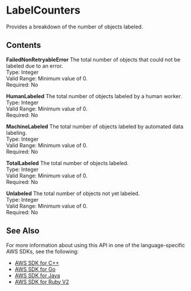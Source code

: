 # LabelCounters<a name="API_LabelCounters"></a>

Provides a breakdown of the number of objects labeled\.

## Contents<a name="API_LabelCounters_Contents"></a>

 **FailedNonRetryableError**   <a name="SageMaker-Type-LabelCounters-FailedNonRetryableError"></a>
The total number of objects that could not be labeled due to an error\.  
Type: Integer  
Valid Range: Minimum value of 0\.  
Required: No

 **HumanLabeled**   <a name="SageMaker-Type-LabelCounters-HumanLabeled"></a>
The total number of objects labeled by a human worker\.  
Type: Integer  
Valid Range: Minimum value of 0\.  
Required: No

 **MachineLabeled**   <a name="SageMaker-Type-LabelCounters-MachineLabeled"></a>
The total number of objects labeled by automated data labeling\.  
Type: Integer  
Valid Range: Minimum value of 0\.  
Required: No

 **TotalLabeled**   <a name="SageMaker-Type-LabelCounters-TotalLabeled"></a>
The total number of objects labeled\.  
Type: Integer  
Valid Range: Minimum value of 0\.  
Required: No

 **Unlabeled**   <a name="SageMaker-Type-LabelCounters-Unlabeled"></a>
The total number of objects not yet labeled\.  
Type: Integer  
Valid Range: Minimum value of 0\.  
Required: No

## See Also<a name="API_LabelCounters_SeeAlso"></a>

For more information about using this API in one of the language\-specific AWS SDKs, see the following:
+  [AWS SDK for C\+\+](https://docs.aws.amazon.com/goto/SdkForCpp/sagemaker-2017-07-24/LabelCounters) 
+  [AWS SDK for Go](https://docs.aws.amazon.com/goto/SdkForGoV1/sagemaker-2017-07-24/LabelCounters) 
+  [AWS SDK for Java](https://docs.aws.amazon.com/goto/SdkForJava/sagemaker-2017-07-24/LabelCounters) 
+  [AWS SDK for Ruby V2](https://docs.aws.amazon.com/goto/SdkForRubyV2/sagemaker-2017-07-24/LabelCounters) 